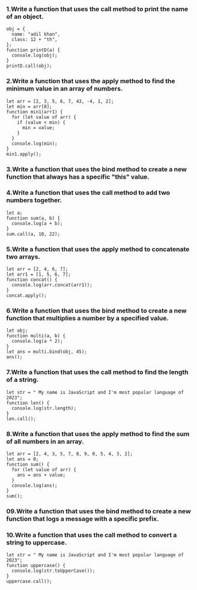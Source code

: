 ### 1.Write a function that uses the call method to print the name of an object.
```
obj = {
  name: "adil khan",
  class: 12 + "th",
};
function printD(a) {
  console.log(obj);
}
printD.call(obj);
```

### 2.Write a function that uses the apply method to find the minimum value in an array of numbers.
```
let arr = [2, 3, 5, 6, 7, 43, -4, 1, 2];
let min = arr[0];
function min1(arr1) {
  for (let value of arr) {
    if (value < min) {
      min = value;
    }
  }
  console.log(min);
}
min1.apply();
```

### 3.Write a function that uses the bind method to create a new function that always has a specific "this" value.

### 4.Write a function that uses the call method to add two numbers together.
```
let a;
function sum(a, b) {
  console.log(a + b);
}
sum.call(a, 10, 22);
```



### 5.Write a function that uses the apply method to concatenate two arrays.
```
let arr = [2, 4, 6, 7];
let arr1 = [1, 5, 6, 7];
function concat() {
  console.log(arr.concat(arr1));
}
concat.apply();
```

### 6.Write a function that uses the bind method to create a new function that multiplies a number by a specified value.
```
let obj;
function multi(a, b) {
  console.log(a * 2);
}
let ans = multi.bind(obj, 45);
ans();
```

### 7.Write a function that uses the call method to find the length of a string.
```
let str = " My name is JavaScript and I'm most popular language of 2023";
function len() {
  console.log(str.length);
}
len.call();
```

### 8.Write a function that uses the apply method to find the sum of all numbers in an array.
```
let arr = [2, 4, 3, 5, 7, 8, 9, 0, 5, 4, 3, 2];
let ans = 0;
function sum() {
  for (let value of arr) {
    ans = ans + value;
  }
  console.log(ans);
}
sum();
```

### 09.Write a function that uses the bind method to create a new function that logs a message with a specific prefix.

### 10.Write a function that uses the call method to convert a string to uppercase.
```
let str = " My name is JavaScript and I'm most popular language of 2023";
function uppercase() {
  console.log(str.toUpperCase());
}
uppercase.call();
```

